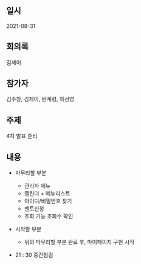 ## 일시

2021-08-31

## 회의록

김제이

## 참가자

김주창, 김제이, 반계령, 하선영

## 주제

4차 발표 준비

## 내용

- 마무리할 부분
	- 관리자 메뉴
	- 캘린더 + 메뉴리스트
	- 아이디/비밀번호 찾기
	- 멘토신청
	- 조회 기능 조회수 확인

- 시작할 부분 
	- 위의 마무리할 부분 완료 후, 마이페이지 구현 시작

- 21 : 30 중간점검